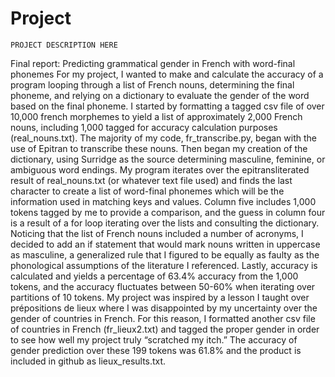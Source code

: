 # Project

`PROJECT DESCRIPTION HERE`

Final report: Predicting grammatical gender in French with word-final phonemes
For my project, I wanted to make and calculate the accuracy of a program looping through a list of French nouns, determining the final phoneme, and relying on a dictionary to evaluate the gender of the word based on the final phoneme. I started by formatting a tagged csv file of over 10,000 french morphemes to yield a list of approximately 2,000 French nouns, including 1,000 tagged for accuracy calculation purposes (real_nouns.txt). The majority of my code, fr_transcribe.py, began with the use of Epitran to transcribe these nouns. Then began my creation of the dictionary, using Surridge as the source determining masculine, feminine, or ambiguous word endings. My program iterates over the epitransliterated result of real_nouns.txt (or whatever text file used) and finds the last character to create a list of word-final phonemes which will be the information used in matching keys and values. Column five includes 1,000 tokens tagged by me to provide a comparison, and the guess in column four is a result of a for loop iterating over the lists and consulting the dictionary. Noticing that the list of French nouns included a number of acronyms, I decided to add an if statement that would mark nouns written in uppercase as masculine, a generalized rule that I figured to be equally as faulty as the phonological assumptions of the literature I referenced. Lastly, accuracy is calculated and yields a percentage of 63.4% accuracy from the 1,000 tokens, and the accuracy fluctuates between 50-60% when iterating over partitions of 10 tokens. 
My project was inspired by a lesson I taught over prépositions de lieux where I was disappointed by my uncertainty over the gender of countries in French. For this reason, I formatted another csv file of countries in French (fr_lieux2.txt) and tagged the proper gender in order to see how well my project truly “scratched my itch.” The accuracy of gender prediction over these 199 tokens was 61.8% and the product is included in github as lieux_results.txt. 
